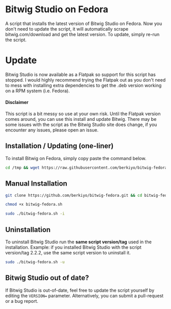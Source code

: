 # Bitwig Studio on Fedora
A script that installs the latest version of Bitwig Studio on Fedora. Now you don't need to update the script, it will automatically scrape bitwig.com/download and get the latest version. To update, simply re-run the script.

# Update
Bitwig Studio is now available as a Flatpak so support for this script has stopped. I would highly recommend trying the Flatpak out as you don't need to mess with installing extra dependencies to get the .deb version working on a RPM system (i.e. Fedora).

#### Disclaimer
This script is a bit messy so use at your own risk. Until the Flatpak version comes around, you can use this install and update Bitwig. There may be some issues with the script as the Bitwig Studio site does change, if you encounter any issues, please open an issue.

## Installation / Updating (one-liner)
To install Bitwig on Fedora, simply copy paste the command below.
```bash
cd /tmp && wget https://raw.githubusercontent.com/berkiyo/bitwig-fedora/master/install.sh && chmod 777 install.sh && ./install.sh
```


## Manual Installation
```bash
git clone https://github.com/berkiyo/bitwig-fedora.git && cd bitwig-fedora

chmod +x bitwig-fedora.sh

sudo ./bitwig-fedora.sh -i
```

## Uninstallation
To uninstall Bitwig Studio run the **same script version/tag** used in the installation.
Example: if you installed Bitwig Studio with the script version/tag 2.2.2, use the same script version to uninstall it.

```bash
sudo ./bitwig-fedora.sh -u
```
## Bitwig Studio out of date?
If Bitwig Studio is out-of-date, feel free to update the script yourself by editing the `VERSION=` parameter. Alternatively, you can submit a pull-request or a bug report.
